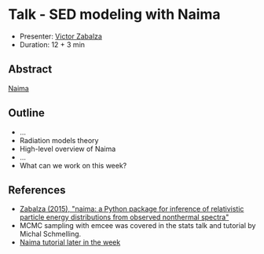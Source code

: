 # Talk - SED modeling with Naima

* Presenter: [Victor Zabalza](https://github.com/zblz/)
* Duration: 12 + 3 min

## Abstract

[Naima](https://github.com/zblz/naima)

## Outline

* ...
* Radiation models theory
* High-level overview of Naima
* ...
* What can we work on this week?

## References

* [Zabalza (2015), "naima: a Python package for inference of relativistic particle energy distributions from observed nonthermal spectra"](http://labs.adsabs.harvard.edu/adsabsadsabs/abs/2015arXiv150903319Z/)
* MCMC sampling with emcee was covered in the stats talk and tutorial by Michal Schmelling.
* [Naima tutorial later in the week](https://github.com/gammapy/PyGamma15/tree/gh-pages/tutorials/naima)
